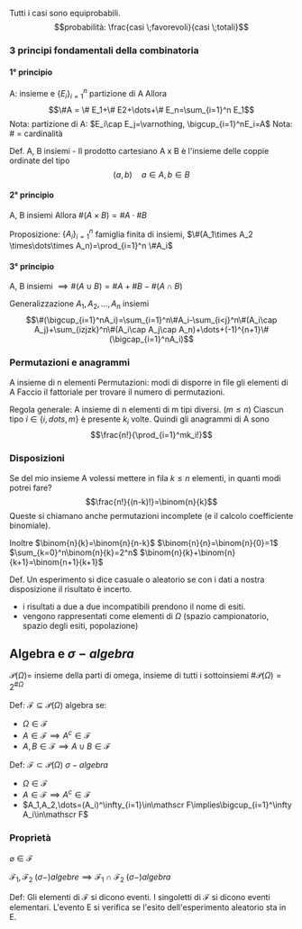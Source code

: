 Tutti i casi sono equiprobabili.
$$probabilità: \frac{casi \;favorevoli}{casi \;totali}$$
### 3 principi fondamentali della combinatoria
#### 1° principio
A: insieme e $\{E_i\}^n_{i=1}$ partizione di A
Allora $$\#A = \# E_1+\# E2+\dots+\# E_n=\sum_{i=1}^n E_1$$
Nota: partizione di A: $E_i\cap E_j=\varnothing, \bigcup_{i=1}^nE_i=A$ 
Nota: \# = cardinalità

Def. A, B insiemi - Il prodotto cartesiano A x B è l'insieme delle coppie ordinate del tipo
$$(a, b)\quad a\in A, b\in B$$
#### 2° principio
A, B insiemi
Allora $\#(A\times B)=\#A \cdot \#B$

Proposizione: $\{A_i\}_{i=1}^n$  famiglia finita di insiemi, $\#(A_1\times A_2 \times\dots\times A_n)=\prod_{i=1}^n \#A_i$ 
#### 3° principio
A, B insiemi
$\implies \#(A\cup B)=\#A+\#B-\#(A\cap B)$

Generalizzazione
$A_1, A_2,\dots,A_n$ insiemi
$$\#(\bigcup_{i=1}^nA_i)=\sum_{i=1}^n\#A_i-\sum_{i<j}^n\#(A_i\cap A_j)+\sum_{izjzk}^n\#(A_i\cap A_j\cap A_n)+\dots+(-1)^{n+1}\#(\bigcap_{i=1}^nA_i)$$

### Permutazioni e anagrammi
A insieme di n elementi
Permutazioni: modi di disporre in file gli elementi di A
Faccio il fattoriale per trovare il numero di permutazioni.

Regola generale:
A insieme di n elementi di m tipi diversi. ($m\le n$)
Ciascun tipo $i\in\{i,dots,m\}$ è presente $k_i$ volte.
Quindi gli anagrammi di A sono $$\frac{n!}{\prod_{i=1}^mk_i!}$$
### Disposizioni
Se del mio insieme A volessi mettere in fila $k\le n$ elementi, in quanti modi potrei fare?
$$\frac{n!}{(n-k)!}=\binom{n}{k}$$
Queste si chiamano anche permutazioni incomplete (e il calcolo coefficiente binomiale).

Inoltre
$\binom{n}{k}=\binom{n}{n-k}$
$\binom{n}{n}=\binom{n}{0}=1$
$\sum_{k=0}^n\binom{n}{k}=2^n$
$\binom{n}{k}+\binom{n}{k+1}=\binom{n+1}{k+1}$


Def. Un esperimento si dice casuale o aleatorio se con i dati a nostra disposizione il risultato è incerto.
- i risultati a due a due incompatibili prendono il nome di esiti. 
- vengono rappresentati come elementi di $\Omega$ (spazio campionatorio, spazio degli esiti, popolazione)

## Algebra e $\sigma-algebra$

$\mathcal P(\Omega)=$ insieme della parti di omega, insieme di tutti i sottoinsiemi
$\#\mathcal P(\Omega)=2^{\#\Omega}$

Def: $\mathscr F\subseteq \mathcal P(\Omega)$ algebra se:
- $\Omega\in \mathscr F$
- $A\in \mathscr F\implies A^c \in \mathscr F$
- $A,B \in\mathscr F\implies A\cup B\in\mathscr F$

Def: $\mathscr F \subset \mathcal P(\Omega)$ $\sigma-algebra$
- $\Omega\in \mathscr F$
- $A\in \mathscr F\implies A^c \in \mathscr F$
- $A_1,A_2,\dots=(A_i)^\infty_{i=1}\in\mathscr F\implies\bigcup_{i=1}^\infty A_i\in\mathscr F$

### Proprietà
$\varnothing\in\mathscr F$


$\mathscr F_1,\mathscr F_2\; (\sigma -)algebre\implies \mathscr F_1 \cap\mathscr F_2 \;(\sigma -)algebra$

Def: Gli elementi di $\mathscr F$ si dicono eventi. I singoletti di $\mathscr F$ si dicono eventi elementari.
L'evento E si verifica se l'esito dell'esperimento aleatorio sta in E.